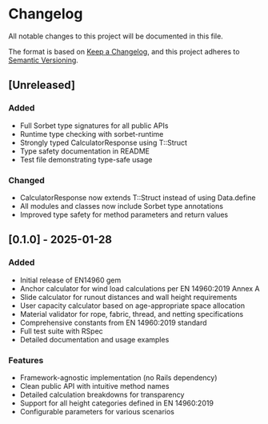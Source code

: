# Changelog

All notable changes to this project will be documented in this file.

The format is based on [Keep a Changelog](https://keepachangelog.com/en/1.0.0/),
and this project adheres to [Semantic Versioning](https://semver.org/spec/v2.0.0.html).

## [Unreleased]

### Added
- Full Sorbet type signatures for all public APIs
- Runtime type checking with sorbet-runtime
- Strongly typed CalculatorResponse using T::Struct
- Type safety documentation in README
- Test file demonstrating type-safe usage

### Changed
- CalculatorResponse now extends T::Struct instead of using Data.define
- All modules and classes now include Sorbet type annotations
- Improved type safety for method parameters and return values

## [0.1.0] - 2025-01-28

### Added
- Initial release of EN14960 gem
- Anchor calculator for wind load calculations per EN 14960:2019 Annex A
- Slide calculator for runout distances and wall height requirements
- User capacity calculator based on age-appropriate space allocation
- Material validator for rope, fabric, thread, and netting specifications
- Comprehensive constants from EN 14960:2019 standard
- Full test suite with RSpec
- Detailed documentation and usage examples

### Features
- Framework-agnostic implementation (no Rails dependency)
- Clean public API with intuitive method names
- Detailed calculation breakdowns for transparency
- Support for all height categories defined in EN 14960:2019
- Configurable parameters for various scenarios